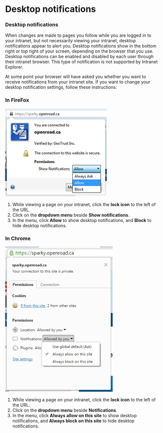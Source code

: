 # Desktop notifications

### Desktop notifications

When changes are made to pages you follow while you are logged in to your intranet, but not necessarily viewing your intranet, desktop notifications appear to alert you. Desktop notifications show in the bottom right or top right of your screen, depending on the browser that you use. Desktop notifications can be enabled and disabled by each user through their intranet browser. This type of notification is not supported by Intranet Explorer.  
  
At some point your browser will have asked you whether you want to receive notifications from your intranet site. If you want to change your desktop notification settings, follow these instructions:

### **In FireFox**

![](../../../.gitbook/assets/6%20%282%29.jpg)



1. While viewing a page on your intranet, click the **lock icon** to the left of the URL.
2. Click on the **dropdown menu** beside **Show notifications**.
3. In the menu, click **Allow** to show desktop notifications, and **Block** to hide desktop notifications.

### **In Chrome**

![](../../../.gitbook/assets/7%20%284%29.jpg)



1. While viewing a page on your intranet, click the **lock icon** to the left of the URL.
2. Click on the **dropdown menu** beside **Notifications**.
3. In the menu, click **Always allow on this site** to show desktop notifications, and **Always block on this site** to hide desktop notifications.

